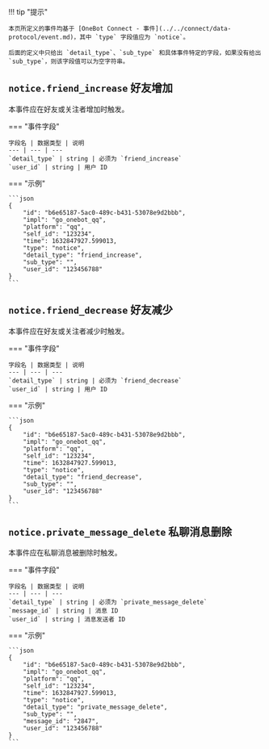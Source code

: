 !!! tip "提示"

    本页所定义的事件均基于 [OneBot Connect - 事件](../../connect/data-protocol/event.md)，其中 `type` 字段值应为 `notice`。

    后面的定义中只给出 `detail_type`、`sub_type` 和具体事件特定的字段，如果没有给出 `sub_type`，则该字段值可以为空字符串。

## `notice.friend_increase` 好友增加

本事件应在好友或关注者增加时触发。

=== "事件字段"

    字段名 | 数据类型 | 说明
    --- | --- | ---
    `detail_type` | string | 必须为 `friend_increase`
    `user_id` | string | 用户 ID

=== "示例"

    ```json
    {
        "id": "b6e65187-5ac0-489c-b431-53078e9d2bbb",
        "impl": "go_onebot_qq",
        "platform": "qq",
        "self_id": "123234",
        "time": 1632847927.599013,
        "type": "notice",
        "detail_type": "friend_increase",
        "sub_type": "",
        "user_id": "123456788"
    }
    ```

## `notice.friend_decrease` 好友减少

本事件应在好友或关注者减少时触发。

=== "事件字段"

    字段名 | 数据类型 | 说明
    --- | --- | ---
    `detail_type` | string | 必须为 `friend_decrease`
    `user_id` | string | 用户 ID

=== "示例"

    ```json
    {
        "id": "b6e65187-5ac0-489c-b431-53078e9d2bbb",
        "impl": "go_onebot_qq",
        "platform": "qq",
        "self_id": "123234",
        "time": 1632847927.599013,
        "type": "notice",
        "detail_type": "friend_decrease",
        "sub_type": "",
        "user_id": "123456788"
    }
    ```

## `notice.private_message_delete` 私聊消息删除

本事件应在私聊消息被删除时触发。

=== "事件字段"

    字段名 | 数据类型 | 说明
    --- | --- | ---
    `detail_type` | string | 必须为 `private_message_delete`
    `message_id` | string | 消息 ID
    `user_id` | string | 消息发送者 ID

=== "示例"

    ```json
    {
        "id": "b6e65187-5ac0-489c-b431-53078e9d2bbb",
        "impl": "go_onebot_qq",
        "platform": "qq",
        "self_id": "123234",
        "time": 1632847927.599013,
        "type": "notice",
        "detail_type": "private_message_delete",
        "sub_type": "",
        "message_id": "2847",
        "user_id": "123456788"
    }
    ```
